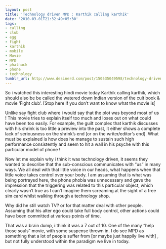 ```yaml
---
layout: post
title: 'Technology driven MPD : Karthik calling karthik'
date: '2010-03-01T21:32:49+05:30'
tags:
- calling
- club
- egg
- fight
- karthik
- mobile
- Movie
- MPD
- phalnuck
- phone
- technology
tumblr_url: http://www.desinerd.com/post/150535049598/technology-driven-mpd-karthik-calling-karthik
---
```

So i watched this interesting hindi movie today Karthik calling karthik, which should also be be called the watered down Indian version of the cult book & movie ‘Fight club’. [Stop here if you don’t want to know what the movie is]

Unlike say fight club where i would say that the plot was beyond most of us ! This movie tries to explain itself too much and loses out on what could have been too easily. For example, the guilt complex that karthik discusses with his shrink is too little a preview into the past, it either shows a complete lack of seriousness on the shrink’s end [or on the writer/editor’s end]. What must be explained is how does he manage to sustain such high performance consistently and seem to hit a wall in his psyche with this particular model of phone !

Now let me explain why i think it was technology driven, it seems they wanted to describe that the sub-conscious communicates with “us” in many ways. We all deal with that little voice in our heads, what happens when that little voice takes control over your body. I am assuming that is what was being portrayed here, the phone phobia was unnecessary and gave the impression that the triggering was related to this particular object, which clearly wasn’t true as I can’t imagine them screaming at the sight of a free sim card whilst walking through a technology shop.

Why did he still watch TV? or for that matter deal with other people. Assuming that his alter ego could take full body control, other actions could have been committed at various points of time.

That was a brain dump, i think it was a 7 out of 10. One of the many “help those souls” movie, with some suspense thrown in. I do see MPD as something that a lot of people suffer from [or maybe just happily live with] , but not fully understood within the paradigm we live in today.
